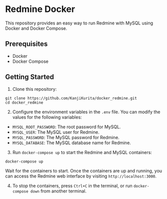 # Redmine Docker

This repository provides an easy way to run Redmine with MySQL using Docker and Docker Compose.

## Prerequisites

- Docker
- Docker Compose

## Getting Started

1. Clone this repository:

```
git clone https://github.com/KanjiKurita/docker_redmine.git
cd docker_redmine
```

2. Configure the environment variables in the `.env` file. You can modify the values for the following variables:

- `MYSQL_ROOT_PASSWORD`: The root password for MySQL.
- `MYSQL_USER`: The MySQL user for Redmine.
- `MYSQL_PASSWORD`: The MySQL password for Redmine.
- `MYSQL_DATABASE`: The MySQL database name for Redmine.

3. Run `docker-compose up` to start the Redmine and MySQL containers:

```
docker-compose up
```

Wait for the containers to start. Once the containers are up and running, you can access the Redmine web interface by visiting `http://localhost:3000`.

4. To stop the containers, press `Ctrl+C` in the terminal, or run `docker-compose down` from another terminal.